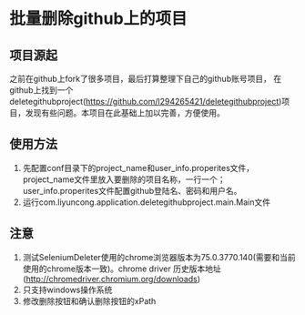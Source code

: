 # 批量删除github上的项目

## 项目源起
之前在github上fork了很多项目，最后打算整理下自己的github账号项目，
在github上找到一个deletegithubproject(https://github.com/l294265421/deletegithubproject)项目，发现有些问题。本项目在此基础上加以完善，方便使用。

## 使用方法
1. 先配置conf目录下的project_name和user_info.properites文件，project_name文件里放入要删除的项目名称，一行一个；user_info.properites文件配置github登陆名、密码和用户名。
2. 运行com.liyuncong.application.deletegithubproject.main.Main文件

## 注意
1. 测试SeleniumDeleter使用的chrome浏览器版本为75.0.3770.140(需要和当前使用的chrome版本一致)。chrome driver 历史版本地址(http://chromedriver.chromium.org/downloads)
2. 只支持windows操作系统
3. 修改删除按钮和确认删除按钮的xPath